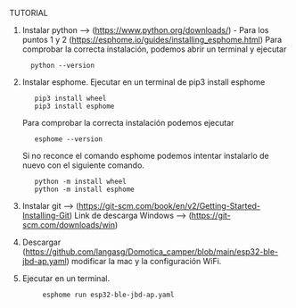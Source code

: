 TUTORIAL
1. Instalar python --> (https://www.python.org/downloads/) - Para los puntos 1 y 2 (https://esphome.io/guides/installing_esphome.html)
    Para comprobar la correcta instalación, podemos abrir un terminal y ejecutar

         python --version
   
3. Instalar esphome. Ejecutar en un terminal de pip3 install esphome

          
          pip3 install wheel
          pip3 install esphome
   Para comprobar la correcta instalación podemos ejecutar

          esphome --version

   Si no reconce el comando esphome podemos intentar instalarlo de nuevo con el siguiente comando.

          python -m install wheel
          python -m install esphome

 
5. Instalar git  --> (https://git-scm.com/book/en/v2/Getting-Started-Installing-Git)
     Link de descarga Windows --> (https://git-scm.com/downloads/win)  
      

6.  Descargar (https://github.com/langasg/Domotica_camper/blob/main/esp32-ble-jbd-ap.yaml) modificar la mac y la configuración WiFi.
   
9. Ejecutar en un terminal.
 
            esphome run esp32-ble-jbd-ap.yaml
